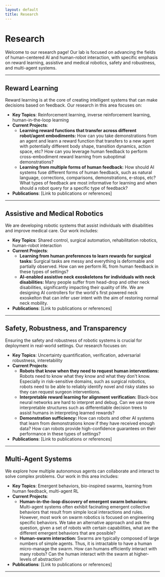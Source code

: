 ```yaml
---
layout: default
title: Research
---
```


<div class="publications-section">
    <h1>Research</h1>
</div>

Welcome to our research page! Our lab is focused on advancing the fields of human-centered AI and human-robot interaction, with specific emphasis on reward learning, assistive and medical robotics, safety and robustness, and multi-agent systems.

---

## Reward Learning

Reward learning is at the core of creating intelligent systems that can make decisions based on feedback. Our research in this area focuses on:

- **Key Topics**: Reinforcement learning, inverse reinforcement learning, human-in-the-loop learning
- **Current Projects**:
  - **Learning reward functions that transfer across different robot/agent embodiments:** How can you take demonstrations from an agent and learn a reward function that transfers to a new agent with potentially different body shape, transition dynamics, action space, etc? How can you leverage human feedback to perform cross-embodiment reward learning from suboptimal demonstrations?
  - **Learning from multiple forms of human feedback:** How should AI systems fuse different forms of human feedback, such as natural language, corrections, comparisons, demonstrations, e-stops, etc? What types of feedback are most informative for learning and when should a robot query for a specific type of feedback?
- **Publications**: [Link to publications or references]
<!-- just a list of titles here with hyper links. You can link Connor and Anu's RLC paper and my AAAI paper on "The effect of modeling human rationality level..." .-->

---

## Assistive and Medical Robotics

We are developing robotic systems that assist individuals with disabilities and improve medical care. Our work includes:

- **Key Topics**: Shared control, surgical automation, rehabilitation robotics, human-robot interaction
- **Current Projects**:
  - **Learning from human preferences to learn rewards for surgical tasks:** Surgical tasks are messy and everything is deformable and partially observed. How can we perform RL from human feedback in these types of settings?
  - **AI-enabled assistive neck exoskeletons for individuals with neck disabilities:** Many people suffer from head-drop and other neck disabilities, significantly impacting their quality of life. We are designing AI controllers for the world's first powered neck exoskelton that can infer user intent with the aim of restoring normal neck mobility.
- **Publications**: [Link to publications or references]
<!-- just a list of titles here with hyper links. You can link Zohre's ISMR paper and Jordan's HRI workshop paper on assistive neck exoskeletons.-->
---

## Safety, Robustness, and Transparency

Ensuring the safety and robustness of robotic systems is crucial for deployment in real-world settings. Our research focuses on:

- **Key Topics**: Uncertainty quantification, verification, adversarial robustness, interetability
- **Current Projects**:
  - **Robots that know when they need to request human interventions:** Robots need to know what they know and what they don't know. Especially in risk-sensitive domains, such as surgical robotics, robots need to be able to reliably identify novel and risky states so they can request surgeon interventions.
  - **Interpretable reward learning for alignment verification:** Black-box neural networks are hard to interpret and debug. Can we use more interpretable structures such as differentiable decision trees to assist humans in interpreting learned rewards?
  - **Demonstration sufficiency:** How can robots and other AI systems that learn from demonstrations know if they have received enough data? How can robots provide high-confidence guarantees on their performance in these types of settings?
- **Publications**: [Link to publications or references]
<!-- just a list of titles here with hyper links. You can link my ThriftyDAgger paper from my postdoc, Akansha's RLC paper, and my recent HRI paper from last year "Autonomous Assessment of Demonstration Sufficiency ..."-->
---

## Multi-Agent Systems

We explore how multiple autonomous agents can collaborate and interact to solve complex problems. Our work in this area includes:

- **Key Topics**: Emergent behaviors, bio-inspired swarms, learning from human feedback, multi-agent RL
- **Current Projects**:
  - **Human-in-the-loop discovery of emergent swarm behaviors:** Multi-agent systems often exhibit facinating emergent collective behaviors that result from simple local interactions and rules. However, most work on swarm robotics is focused on engineering specific behaviors. We take an alternative approach and ask the question, given a set of robots with certain capabilities, what are the different emergent behaviors that are possible?
  - **Human-swarm interaction:** Swarms are typically composed of large numbers of simple agents. Thus, it is intractable to have a human micro-manage the swarm. How can humans efficiently interact with many robots? Can the human interact with the swarm at higher-levels of abstraction? 
- **Publications**: [Link to publications or references]
<!-- just a list of titles here with hyper links. You can link Connor's Gecco and MRS paper and my HRI paper from a while ago "Human-Swarm Interactions Based on Managing Attractors" .-->

---

